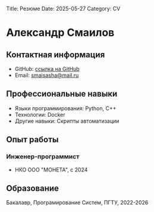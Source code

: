 Title: Резюме
Date: 2025-05-27
Category: CV

# Александр Смаилов

## Контактная информация
- GitHub: [ссылка на GitHub](https://github.com/SmaiSasha)
- Email: smaisasha@mail.ru

## Профессиональные навыки
- Языки программирования: Python, C++
- Технологии: Docker
- Другие навыки: Скрипты автоматизации

## Опыт работы
### Инженер-программист
- НКО ООО "МОНЕТА", с 2024

## Образование
Бакалавр, Програмирование Систем, ПГТУ, 2022-2026
